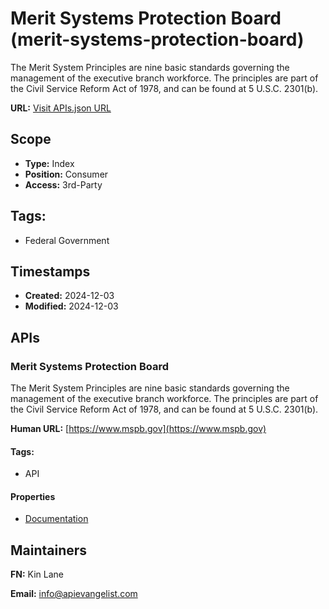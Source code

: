 # Merit Systems Protection Board (merit-systems-protection-board)

The Merit System Principles are nine basic standards governing the management
of the executive branch workforce. The principles are part of the Civil
Service Reform Act of 1978, and can be found at 5 U.S.C.  2301(b).

**URL:** [Visit APIs.json URL](
https://raw.githubusercontent.com/api-evangelist/merit-systems-protection-board/refs/heads/main/apis.yml)

## Scope

- **Type:** Index 
- **Position:** Consumer 
- **Access:** 3rd-Party 

## Tags:

 - Federal Government

## Timestamps

- **Created:** 2024-12-03 
- **Modified:** 2024-12-03 

## APIs

### Merit Systems Protection Board

The Merit System Principles are nine basic standards governing the
management of the executive branch workforce. The principles are part of
the Civil Service Reform Act of 1978, and can be found at 5 U.S.C. 
2301(b).

**Human URL:** [https://www.mspb.gov](https://www.mspb.gov)


#### Tags:

 - API

#### Properties

- [Documentation](https://www.mspb.gov)

## Maintainers

**FN:** Kin Lane

**Email:** info@apievangelist.com

